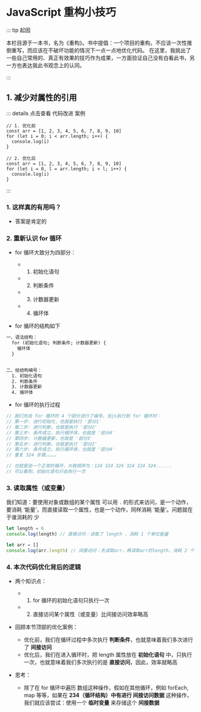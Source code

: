 # JavaScript 重构小技巧

::: tip 起因

本栏目源于一本书，名为《重构》。书中提倡：一个项目的重构，不应该一次性推倒重写，而应该在不破坏功能的情况下一点一点地优化代码。
在这里，我挑出了一些自己常用的、真正有效果的技巧作为成果，一方面验证自己没有白看此书，另一方也表达我此书观念上的认同。

:::

## 1. 减少对属性的引用

::: details 点击查看 代码改进 案例

```js{3,9}
// 1. 优化前
const arr = [1, 2, 3, 4, 5, 6, 7, 8, 9, 10]
for (let i = 0; i < arr.length; i++) {
  console.log(i)
}

// 2. 优化后
const arr = [1, 2, 3, 4, 5, 6, 7, 8, 9, 10]
for (let i = 0, l = arr.length; i < l; i++) {
  console.log(i)
}
```

:::

### 1. 这样真的有用吗？

- 答案是肯定的

### 2. 重新认识 for 循环

- for 循环大致分为四部分：

  - 1. 初始化语句
  - 2. 判断条件
  - 3. 计数器更新
  - 4. 循环体

- for 循环的结构如下

```xml
一、语法结构：
  for (初始化语句; 判断条件; 计数器更新) {
    循环体
  }


二、给结构编号：
  1. 初始化语句
  2. 判断条件
  3. 计数器更新
  4. 循环体
```

- for 循环的执行过程

```js
// 我们先给 for 循环的 4 个部分进行了编号，当js执行到 for 循环时：
// 第一步: 进行初始化，也就是执行 '部分1'
// 第二步: 进行判断，也就是执行 '部分2'
// 第三步: 条件成立，执行循环体，也就是 '部分4'
// 第四步: 计数器更新，也就是 '部分3'
// 第五步: 进行判断，也就是执行 '部分2'
// 第六步: 条件成立，执行循环体，也就是 '部分4'
// 重复 324 步骤。。。。。

// 也就是说一个正常的循环，大致顺序为：124 324 324 324 324 324......
// 可以看到，初始化语句只会执行一次
```

### 3. 读取属性（或变量）

我们知道：要使用对象或数组的某个属性 可以用 `.` 的形式来访问，是一个动作，要消耗 ‘能量’，而直接读取一个属性，也是一个动作，同样消耗 ‘能量’。问题就在于谁消耗的 少

```js
let length = 6
console.log(length) // 直接访问：读取了 length ，消耗 1 个单位能量

let arr = []
console.log(arr.length) // 间接访问：先读取arr，再读取arr的length，消耗 2 个单位的能量
```

### 4. 本次代码优化背后的逻辑

- 两个知识点：

  - 1. for 循环的初始化语句只执行一次
  - 2. 直接访问某个属性（或变量）比间接访问效率略高

- 回顾本节顶部的优化案例：

  - 优化前，我们在循环过程中多次执行 **判断条件**，也就意味着我们多次进行了 **间接访问**
  - 优化后，我们在进入循环时，把 length 属性放在 **初始化语句** 中，只执行一次，也就意味着我们多次执行的是 **直接访问**，因此，效率就略高

- 思考：

  - 除了在 for 循环中遍历 数组这种操作，假如在其他循环，例如 forEach, map 等等，如果在 **234（循环结构）中有进行 间接访问数据** 这种操作，我们就应该尝试：使用一个 **临时变量** 来存储这个 **间接数据**

